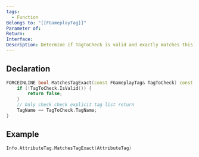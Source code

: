 ```yaml
---
tags:
  - Function
Belongs to: "[[FGameplayTag]]"
Parameter of: 
Return: 
Interface: 
Description: Determine if TagToCheck is valid and exactly matches this tag
---
```


## Declaration

```cpp
FORCEINLINE bool MatchesTagExact(const FGameplayTag& TagToCheck) const { 
	if (!TagToCheck.IsValid()) { 
		return false; 
	} 
	// Only check check explicit tag list return 
	TagName == TagToCheck.TagName; 
}
```

## Example

```cpp
Info.AttributeTag.MatchesTagExact(AttributeTag)
```